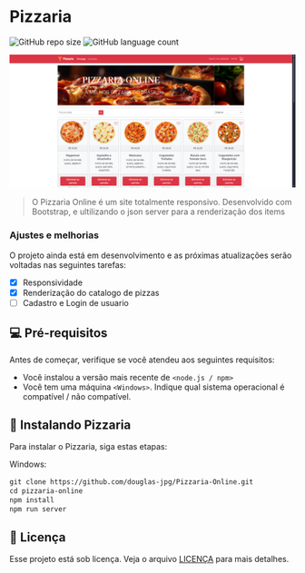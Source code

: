 # Pizzaria

![GitHub repo size](https://img.shields.io/github/repo-size/douglas-jpg/Pizzaria-Online?style=for-the-badge)
![GitHub language count](https://img.shields.io/github/languages/count/douglas-jpg/Pizzaria-Online?style=for-the-badge)

<img src="https://github.com/douglas-jpg/Pizzaria-Online/blob/main/readmeImage.png" alt="Exemplo imagem">

> O Pizzaria Online é um site totalmente responsivo. Desenvolvido com Bootstrap, e ultilizando o json server para a renderização dos items
### Ajustes e melhorias

O projeto ainda está em desenvolvimento e as próximas atualizações serão voltadas nas seguintes tarefas:

- [x] Responsividade
- [x] Renderização do catalogo de pizzas
- [ ] Cadastro e Login de usuario

## 💻 Pré-requisitos

Antes de começar, verifique se você atendeu aos seguintes requisitos:

* Você instalou a versão mais recente de `<node.js / npm>`
* Você tem uma máquina `<Windows>`. Indique qual sistema operacional é compatível / não compatível.

## 🚀 Instalando Pizzaria

Para instalar o Pizzaria, siga estas etapas:

Windows:
```
git clone https://github.com/douglas-jpg/Pizzaria-Online.git
cd pizzaria-online
npm install
npm run server
```

## 📝 Licença

Esse projeto está sob licença. Veja o arquivo [LICENÇA](LICENSE.md) para mais detalhes.
